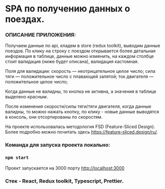 # SPA по получению данных о поездах.

### ОПИСАНИЕ ПРИЛОЖЕНИЯ:
Получаем данные по api, кладем в store (redux toolkit), выводим данные поездов.
По клику на строку с поездом открывается более детальная информация в таблице, данные можно изменить,
на каждом столбце стоит валидация (ниже будет описана),
валидация кастомная.

Поля для валидации:
скорость — неотрицательное целое число;
сила тяги — положительное число с плавающей запятой;
ток двигателя — положительное целое число;

Когда данные не валидны, то кнопка не активна, а значения в таблице выделено красным.

После изменения скорости/силы тяги/тяги двигателя, когда данные валидны, то можно нажать кнопку,
по клику - новые данные выводятся в консоль, они отсортированы по скоростям.

На проекте использовалась методология FSD (Feature-Sliced Design).
Более подробно можно почитать здесь https://feature-sliced.design/ru/.

### Команда для запуска проекта локально:

### `npm start`

Проект запускается на 3000 порту [http://localhost:3000](http://localhost:3000)

### Стек  - React, Redux toolkit, Typescript, Prettier.
